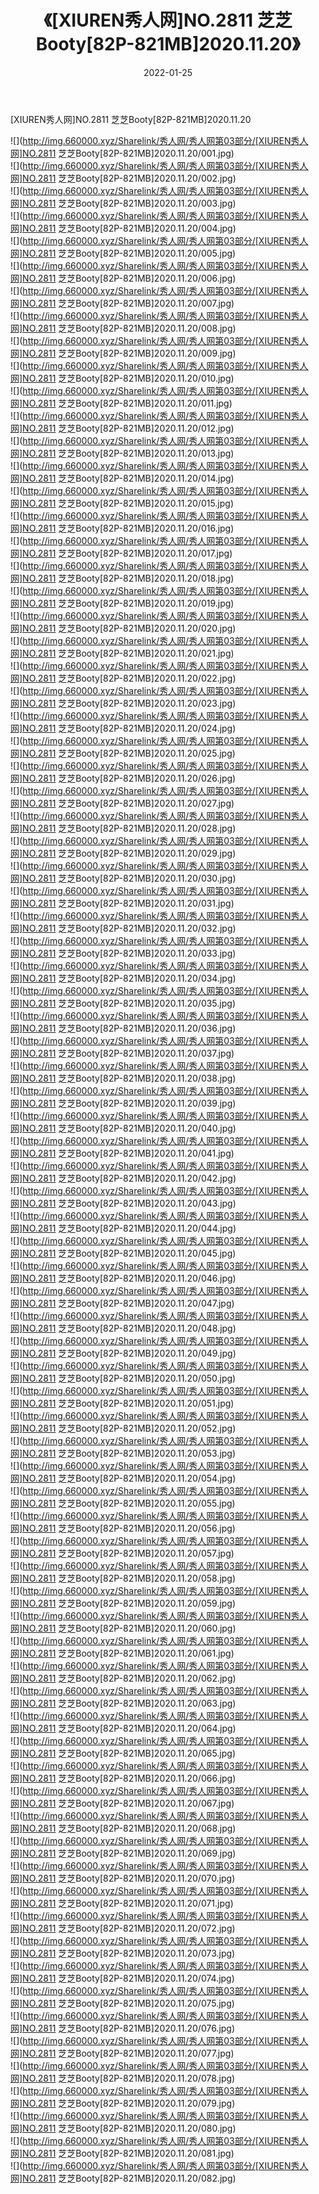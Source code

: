 ﻿---
layout: post
title:  《[XIUREN秀人网]NO.2811 芝芝Booty[82P-821MB]2020.11.20》
date:   2022-01-25
img: http://img.660000.xyz/Sharelink/秀人网/秀人网第03部分/[XIUREN秀人网]NO.2811 芝芝Booty[82P-821MB]2020.11.20/000.jpg
categories: [美女, 清纯, 唯美]
---

[XIUREN秀人网]NO.2811 芝芝Booty[82P-821MB]2020.11.20

 ![](http://img.660000.xyz/Sharelink/秀人网/秀人网第03部分/[XIUREN秀人网]NO.2811 芝芝Booty[82P-821MB]2020.11.20/001.jpg) <br>![](http://img.660000.xyz/Sharelink/秀人网/秀人网第03部分/[XIUREN秀人网]NO.2811 芝芝Booty[82P-821MB]2020.11.20/002.jpg) <br>![](http://img.660000.xyz/Sharelink/秀人网/秀人网第03部分/[XIUREN秀人网]NO.2811 芝芝Booty[82P-821MB]2020.11.20/003.jpg) <br>![](http://img.660000.xyz/Sharelink/秀人网/秀人网第03部分/[XIUREN秀人网]NO.2811 芝芝Booty[82P-821MB]2020.11.20/004.jpg) <br>![](http://img.660000.xyz/Sharelink/秀人网/秀人网第03部分/[XIUREN秀人网]NO.2811 芝芝Booty[82P-821MB]2020.11.20/005.jpg) <br>![](http://img.660000.xyz/Sharelink/秀人网/秀人网第03部分/[XIUREN秀人网]NO.2811 芝芝Booty[82P-821MB]2020.11.20/006.jpg) <br>![](http://img.660000.xyz/Sharelink/秀人网/秀人网第03部分/[XIUREN秀人网]NO.2811 芝芝Booty[82P-821MB]2020.11.20/007.jpg) <br>![](http://img.660000.xyz/Sharelink/秀人网/秀人网第03部分/[XIUREN秀人网]NO.2811 芝芝Booty[82P-821MB]2020.11.20/008.jpg) <br>![](http://img.660000.xyz/Sharelink/秀人网/秀人网第03部分/[XIUREN秀人网]NO.2811 芝芝Booty[82P-821MB]2020.11.20/009.jpg) <br>![](http://img.660000.xyz/Sharelink/秀人网/秀人网第03部分/[XIUREN秀人网]NO.2811 芝芝Booty[82P-821MB]2020.11.20/010.jpg) <br>![](http://img.660000.xyz/Sharelink/秀人网/秀人网第03部分/[XIUREN秀人网]NO.2811 芝芝Booty[82P-821MB]2020.11.20/011.jpg) <br>![](http://img.660000.xyz/Sharelink/秀人网/秀人网第03部分/[XIUREN秀人网]NO.2811 芝芝Booty[82P-821MB]2020.11.20/012.jpg) <br>![](http://img.660000.xyz/Sharelink/秀人网/秀人网第03部分/[XIUREN秀人网]NO.2811 芝芝Booty[82P-821MB]2020.11.20/013.jpg) <br>![](http://img.660000.xyz/Sharelink/秀人网/秀人网第03部分/[XIUREN秀人网]NO.2811 芝芝Booty[82P-821MB]2020.11.20/014.jpg) <br>![](http://img.660000.xyz/Sharelink/秀人网/秀人网第03部分/[XIUREN秀人网]NO.2811 芝芝Booty[82P-821MB]2020.11.20/015.jpg) <br>![](http://img.660000.xyz/Sharelink/秀人网/秀人网第03部分/[XIUREN秀人网]NO.2811 芝芝Booty[82P-821MB]2020.11.20/016.jpg) <br>![](http://img.660000.xyz/Sharelink/秀人网/秀人网第03部分/[XIUREN秀人网]NO.2811 芝芝Booty[82P-821MB]2020.11.20/017.jpg) <br>![](http://img.660000.xyz/Sharelink/秀人网/秀人网第03部分/[XIUREN秀人网]NO.2811 芝芝Booty[82P-821MB]2020.11.20/018.jpg) <br>![](http://img.660000.xyz/Sharelink/秀人网/秀人网第03部分/[XIUREN秀人网]NO.2811 芝芝Booty[82P-821MB]2020.11.20/019.jpg) <br>![](http://img.660000.xyz/Sharelink/秀人网/秀人网第03部分/[XIUREN秀人网]NO.2811 芝芝Booty[82P-821MB]2020.11.20/020.jpg) <br>![](http://img.660000.xyz/Sharelink/秀人网/秀人网第03部分/[XIUREN秀人网]NO.2811 芝芝Booty[82P-821MB]2020.11.20/021.jpg) <br>![](http://img.660000.xyz/Sharelink/秀人网/秀人网第03部分/[XIUREN秀人网]NO.2811 芝芝Booty[82P-821MB]2020.11.20/022.jpg) <br>![](http://img.660000.xyz/Sharelink/秀人网/秀人网第03部分/[XIUREN秀人网]NO.2811 芝芝Booty[82P-821MB]2020.11.20/023.jpg) <br>![](http://img.660000.xyz/Sharelink/秀人网/秀人网第03部分/[XIUREN秀人网]NO.2811 芝芝Booty[82P-821MB]2020.11.20/024.jpg) <br>![](http://img.660000.xyz/Sharelink/秀人网/秀人网第03部分/[XIUREN秀人网]NO.2811 芝芝Booty[82P-821MB]2020.11.20/025.jpg) <br>![](http://img.660000.xyz/Sharelink/秀人网/秀人网第03部分/[XIUREN秀人网]NO.2811 芝芝Booty[82P-821MB]2020.11.20/026.jpg) <br>![](http://img.660000.xyz/Sharelink/秀人网/秀人网第03部分/[XIUREN秀人网]NO.2811 芝芝Booty[82P-821MB]2020.11.20/027.jpg) <br>![](http://img.660000.xyz/Sharelink/秀人网/秀人网第03部分/[XIUREN秀人网]NO.2811 芝芝Booty[82P-821MB]2020.11.20/028.jpg) <br>![](http://img.660000.xyz/Sharelink/秀人网/秀人网第03部分/[XIUREN秀人网]NO.2811 芝芝Booty[82P-821MB]2020.11.20/029.jpg) <br>![](http://img.660000.xyz/Sharelink/秀人网/秀人网第03部分/[XIUREN秀人网]NO.2811 芝芝Booty[82P-821MB]2020.11.20/030.jpg) <br>![](http://img.660000.xyz/Sharelink/秀人网/秀人网第03部分/[XIUREN秀人网]NO.2811 芝芝Booty[82P-821MB]2020.11.20/031.jpg) <br>![](http://img.660000.xyz/Sharelink/秀人网/秀人网第03部分/[XIUREN秀人网]NO.2811 芝芝Booty[82P-821MB]2020.11.20/032.jpg) <br>![](http://img.660000.xyz/Sharelink/秀人网/秀人网第03部分/[XIUREN秀人网]NO.2811 芝芝Booty[82P-821MB]2020.11.20/033.jpg) <br>![](http://img.660000.xyz/Sharelink/秀人网/秀人网第03部分/[XIUREN秀人网]NO.2811 芝芝Booty[82P-821MB]2020.11.20/034.jpg) <br>![](http://img.660000.xyz/Sharelink/秀人网/秀人网第03部分/[XIUREN秀人网]NO.2811 芝芝Booty[82P-821MB]2020.11.20/035.jpg) <br>![](http://img.660000.xyz/Sharelink/秀人网/秀人网第03部分/[XIUREN秀人网]NO.2811 芝芝Booty[82P-821MB]2020.11.20/036.jpg) <br>![](http://img.660000.xyz/Sharelink/秀人网/秀人网第03部分/[XIUREN秀人网]NO.2811 芝芝Booty[82P-821MB]2020.11.20/037.jpg) <br>![](http://img.660000.xyz/Sharelink/秀人网/秀人网第03部分/[XIUREN秀人网]NO.2811 芝芝Booty[82P-821MB]2020.11.20/038.jpg) <br>![](http://img.660000.xyz/Sharelink/秀人网/秀人网第03部分/[XIUREN秀人网]NO.2811 芝芝Booty[82P-821MB]2020.11.20/039.jpg) <br>![](http://img.660000.xyz/Sharelink/秀人网/秀人网第03部分/[XIUREN秀人网]NO.2811 芝芝Booty[82P-821MB]2020.11.20/040.jpg) <br>![](http://img.660000.xyz/Sharelink/秀人网/秀人网第03部分/[XIUREN秀人网]NO.2811 芝芝Booty[82P-821MB]2020.11.20/041.jpg) <br>![](http://img.660000.xyz/Sharelink/秀人网/秀人网第03部分/[XIUREN秀人网]NO.2811 芝芝Booty[82P-821MB]2020.11.20/042.jpg) <br>![](http://img.660000.xyz/Sharelink/秀人网/秀人网第03部分/[XIUREN秀人网]NO.2811 芝芝Booty[82P-821MB]2020.11.20/043.jpg) <br>![](http://img.660000.xyz/Sharelink/秀人网/秀人网第03部分/[XIUREN秀人网]NO.2811 芝芝Booty[82P-821MB]2020.11.20/044.jpg) <br>![](http://img.660000.xyz/Sharelink/秀人网/秀人网第03部分/[XIUREN秀人网]NO.2811 芝芝Booty[82P-821MB]2020.11.20/045.jpg) <br>![](http://img.660000.xyz/Sharelink/秀人网/秀人网第03部分/[XIUREN秀人网]NO.2811 芝芝Booty[82P-821MB]2020.11.20/046.jpg) <br>![](http://img.660000.xyz/Sharelink/秀人网/秀人网第03部分/[XIUREN秀人网]NO.2811 芝芝Booty[82P-821MB]2020.11.20/047.jpg) <br>![](http://img.660000.xyz/Sharelink/秀人网/秀人网第03部分/[XIUREN秀人网]NO.2811 芝芝Booty[82P-821MB]2020.11.20/048.jpg) <br>![](http://img.660000.xyz/Sharelink/秀人网/秀人网第03部分/[XIUREN秀人网]NO.2811 芝芝Booty[82P-821MB]2020.11.20/049.jpg) <br>![](http://img.660000.xyz/Sharelink/秀人网/秀人网第03部分/[XIUREN秀人网]NO.2811 芝芝Booty[82P-821MB]2020.11.20/050.jpg) <br>![](http://img.660000.xyz/Sharelink/秀人网/秀人网第03部分/[XIUREN秀人网]NO.2811 芝芝Booty[82P-821MB]2020.11.20/051.jpg) <br>![](http://img.660000.xyz/Sharelink/秀人网/秀人网第03部分/[XIUREN秀人网]NO.2811 芝芝Booty[82P-821MB]2020.11.20/052.jpg) <br>![](http://img.660000.xyz/Sharelink/秀人网/秀人网第03部分/[XIUREN秀人网]NO.2811 芝芝Booty[82P-821MB]2020.11.20/053.jpg) <br>![](http://img.660000.xyz/Sharelink/秀人网/秀人网第03部分/[XIUREN秀人网]NO.2811 芝芝Booty[82P-821MB]2020.11.20/054.jpg) <br>![](http://img.660000.xyz/Sharelink/秀人网/秀人网第03部分/[XIUREN秀人网]NO.2811 芝芝Booty[82P-821MB]2020.11.20/055.jpg) <br>![](http://img.660000.xyz/Sharelink/秀人网/秀人网第03部分/[XIUREN秀人网]NO.2811 芝芝Booty[82P-821MB]2020.11.20/056.jpg) <br>![](http://img.660000.xyz/Sharelink/秀人网/秀人网第03部分/[XIUREN秀人网]NO.2811 芝芝Booty[82P-821MB]2020.11.20/057.jpg) <br>![](http://img.660000.xyz/Sharelink/秀人网/秀人网第03部分/[XIUREN秀人网]NO.2811 芝芝Booty[82P-821MB]2020.11.20/058.jpg) <br>![](http://img.660000.xyz/Sharelink/秀人网/秀人网第03部分/[XIUREN秀人网]NO.2811 芝芝Booty[82P-821MB]2020.11.20/059.jpg) <br>![](http://img.660000.xyz/Sharelink/秀人网/秀人网第03部分/[XIUREN秀人网]NO.2811 芝芝Booty[82P-821MB]2020.11.20/060.jpg) <br>![](http://img.660000.xyz/Sharelink/秀人网/秀人网第03部分/[XIUREN秀人网]NO.2811 芝芝Booty[82P-821MB]2020.11.20/061.jpg) <br>![](http://img.660000.xyz/Sharelink/秀人网/秀人网第03部分/[XIUREN秀人网]NO.2811 芝芝Booty[82P-821MB]2020.11.20/062.jpg) <br>![](http://img.660000.xyz/Sharelink/秀人网/秀人网第03部分/[XIUREN秀人网]NO.2811 芝芝Booty[82P-821MB]2020.11.20/063.jpg) <br>![](http://img.660000.xyz/Sharelink/秀人网/秀人网第03部分/[XIUREN秀人网]NO.2811 芝芝Booty[82P-821MB]2020.11.20/064.jpg) <br>![](http://img.660000.xyz/Sharelink/秀人网/秀人网第03部分/[XIUREN秀人网]NO.2811 芝芝Booty[82P-821MB]2020.11.20/065.jpg) <br>![](http://img.660000.xyz/Sharelink/秀人网/秀人网第03部分/[XIUREN秀人网]NO.2811 芝芝Booty[82P-821MB]2020.11.20/066.jpg) <br>![](http://img.660000.xyz/Sharelink/秀人网/秀人网第03部分/[XIUREN秀人网]NO.2811 芝芝Booty[82P-821MB]2020.11.20/067.jpg) <br>![](http://img.660000.xyz/Sharelink/秀人网/秀人网第03部分/[XIUREN秀人网]NO.2811 芝芝Booty[82P-821MB]2020.11.20/068.jpg) <br>![](http://img.660000.xyz/Sharelink/秀人网/秀人网第03部分/[XIUREN秀人网]NO.2811 芝芝Booty[82P-821MB]2020.11.20/069.jpg) <br>![](http://img.660000.xyz/Sharelink/秀人网/秀人网第03部分/[XIUREN秀人网]NO.2811 芝芝Booty[82P-821MB]2020.11.20/070.jpg) <br>![](http://img.660000.xyz/Sharelink/秀人网/秀人网第03部分/[XIUREN秀人网]NO.2811 芝芝Booty[82P-821MB]2020.11.20/071.jpg) <br>![](http://img.660000.xyz/Sharelink/秀人网/秀人网第03部分/[XIUREN秀人网]NO.2811 芝芝Booty[82P-821MB]2020.11.20/072.jpg) <br>![](http://img.660000.xyz/Sharelink/秀人网/秀人网第03部分/[XIUREN秀人网]NO.2811 芝芝Booty[82P-821MB]2020.11.20/073.jpg) <br>![](http://img.660000.xyz/Sharelink/秀人网/秀人网第03部分/[XIUREN秀人网]NO.2811 芝芝Booty[82P-821MB]2020.11.20/074.jpg) <br>![](http://img.660000.xyz/Sharelink/秀人网/秀人网第03部分/[XIUREN秀人网]NO.2811 芝芝Booty[82P-821MB]2020.11.20/075.jpg) <br>![](http://img.660000.xyz/Sharelink/秀人网/秀人网第03部分/[XIUREN秀人网]NO.2811 芝芝Booty[82P-821MB]2020.11.20/076.jpg) <br>![](http://img.660000.xyz/Sharelink/秀人网/秀人网第03部分/[XIUREN秀人网]NO.2811 芝芝Booty[82P-821MB]2020.11.20/077.jpg) <br>![](http://img.660000.xyz/Sharelink/秀人网/秀人网第03部分/[XIUREN秀人网]NO.2811 芝芝Booty[82P-821MB]2020.11.20/078.jpg) <br>![](http://img.660000.xyz/Sharelink/秀人网/秀人网第03部分/[XIUREN秀人网]NO.2811 芝芝Booty[82P-821MB]2020.11.20/079.jpg) <br>![](http://img.660000.xyz/Sharelink/秀人网/秀人网第03部分/[XIUREN秀人网]NO.2811 芝芝Booty[82P-821MB]2020.11.20/080.jpg) <br>![](http://img.660000.xyz/Sharelink/秀人网/秀人网第03部分/[XIUREN秀人网]NO.2811 芝芝Booty[82P-821MB]2020.11.20/081.jpg) <br>![](http://img.660000.xyz/Sharelink/秀人网/秀人网第03部分/[XIUREN秀人网]NO.2811 芝芝Booty[82P-821MB]2020.11.20/082.jpg) <br>